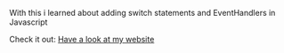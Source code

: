 With this i learned about adding switch statements and EventHandlers in Javascript

Check it out:
<a href="https://mariohansen.github.io/WD_2_Drum-Kit-Webpage/">Have a look at my website</a>
